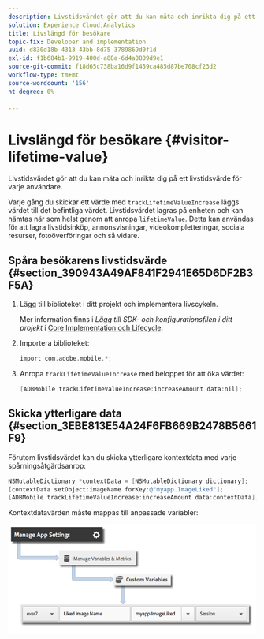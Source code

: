 ```yaml
---
description: Livstidsvärdet gör att du kan mäta och inrikta dig på ett livstidsvärde för varje användare.
solution: Experience Cloud,Analytics
title: Livslängd för besökare
topic-fix: Developer and implementation
uuid: d830d18b-4313-43bb-8d75-3789869d0f1d
exl-id: f1b684b1-9919-400d-a88a-6d4a0809d9e1
source-git-commit: f18d65c738ba16d9f1459ca485d87be708cf23d2
workflow-type: tm+mt
source-wordcount: '156'
ht-degree: 0%

---
```


# Livslängd för besökare {#visitor-lifetime-value}

Livstidsvärdet gör att du kan mäta och inrikta dig på ett livstidsvärde för varje användare.

Varje gång du skickar ett värde med `trackLifetimeValueIncrease` läggs värdet till det befintliga värdet. Livstidsvärdet lagras på enheten och kan hämtas när som helst genom att anropa `lifetimeValue`. Detta kan användas för att lagra livstidsinköp, annonsvisningar, videokompletteringar, sociala resurser, fotoöverföringar och så vidare.

## Spåra besökarens livstidsvärde {#section_390943A49AF841F2941E65D6DF2B3F5A}

1. Lägg till biblioteket i ditt projekt och implementera livscykeln.

   Mer information finns i *Lägg till SDK- och konfigurationsfilen i ditt projekt* i [Core Implementation och Lifecycle](/help/ios/getting-started/dev-qs.md).
1. Importera biblioteket:

   ```objective-c
   import com.adobe.mobile.*;
   ```

1. Anropa `trackLifetimeValueIncrease` med beloppet för att öka värdet:

   ```objective-c
   [ADBMobile trackLifetimeValueIncrease:increaseAmount data:nil];
   ```

## Skicka ytterligare data {#section_3EBE813E54A24F6FB669B2478B5661F9}

Förutom livstidsvärdet kan du skicka ytterligare kontextdata med varje spårningsåtgärdsanrop:

```objective-c
NSMutableDictionary *contextData = [NSMutableDictionary dictionary]; 
[contextData setObject:imageName forKey:@"myapp.ImageLiked"]; 
[ADBMobile trackLifetimeValueIncrease:increaseAmount data:contextData];
```

Kontextdatavärden måste mappas till anpassade variabler:

![](assets/map-variable-context-ltv.png)
